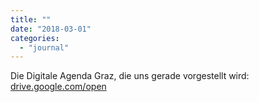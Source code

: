 ```yaml
---
title: ""
date: "2018-03-01"
categories: 
  - "journal"
---
```


Die Digitale Agenda Graz, die uns gerade vorgestellt wird: [drive.google.com/open](https://drive.google.com/open?id=0BzNQPsHPR_eBY2l2eE1BaW5xQ0I5Q0pyVFFkdTNiX3ZjM2lB)
